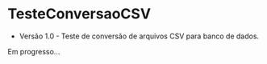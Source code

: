 # TesteConversaoCSV

- Versão 1.0 - Teste de conversão de arquivos CSV para banco de dados.

Em progresso...
